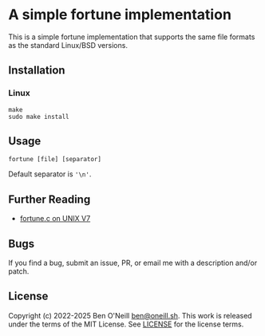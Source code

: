 # A simple fortune implementation

This is a simple fortune implementation that supports the same file
formats as the standard Linux/BSD versions.

## Installation

### Linux

```shell
make
sudo make install
```

## Usage

```shell
fortune [file] [separator]
```

Default separator is `'\n'`.

## Further Reading

* [fortune.c on UNIX V7](https://www.tuhs.org/cgi-bin/utree.pl?file=V7/usr/src/games/fortune.c)

## Bugs

If you find a bug, submit an issue, PR, or email me with a description and/or patch.

## License

Copyright (c) 2022-2025 Ben O'Neill <ben@oneill.sh>. This work is released under the
terms of the MIT License. See [LICENSE](LICENSE) for the license terms.
